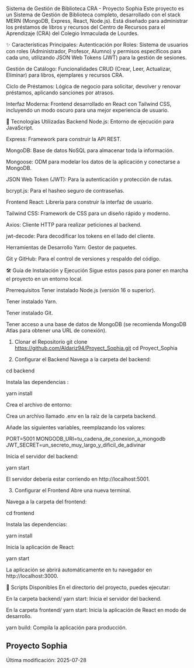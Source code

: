 Sistema de Gestión de Biblioteca CRA - Proyecto Sophia
Este proyecto es un Sistema de Gestión de Biblioteca completo, desarrollado con el stack MERN (MongoDB, Express, React, Node.js). Está diseñado para administrar los préstamos de libros y recursos del Centro de Recursos para el Aprendizaje (CRA) del Colegio Inmaculada de Lourdes.

✨ Características Principales:
Autenticación por Roles: Sistema de usuarios con roles (Administrador, Profesor, Alumno) y permisos específicos para cada uno, utilizando JSON Web Tokens (JWT) para la gestión de sesiones.

Gestión de Catálogo: Funcionalidades CRUD (Crear, Leer, Actualizar, Eliminar) para libros, ejemplares y recursos CRA.

Ciclo de Préstamos: Lógica de negocio para solicitar, devolver y renovar préstamos, aplicando sanciones por atrasos.

Interfaz Moderna: Frontend desarrollado en React con Tailwind CSS, incluyendo un modo oscuro para una mejor experiencia de usuario.

🚀 Tecnologías Utilizadas
Backend
Node.js: Entorno de ejecución para JavaScript.

Express: Framework para construir la API REST.

MongoDB: Base de datos NoSQL para almacenar toda la información.

Mongoose: ODM para modelar los datos de la aplicación y conectarse a MongoDB.

JSON Web Token (JWT): Para la autenticación y protección de rutas.

bcrypt.js: Para el hasheo seguro de contraseñas.

Frontend
React: Librería para construir la interfaz de usuario.

Tailwind CSS: Framework de CSS para un diseño rápido y moderno.

Axios: Cliente HTTP para realizar peticiones al backend.

jwt-decode: Para decodificar los tokens en el lado del cliente.

Herramientas de Desarrollo
Yarn: Gestor de paquetes.

Git y GitHub: Para el control de versiones y respaldo del código.

🛠️ Guía de Instalación y Ejecución
Sigue estos pasos para poner en marcha el proyecto en un entorno local.

Prerrequisitos
Tener instalado Node.js (versión 16 o superior).

Tener instalado Yarn.

Tener instalado Git.

Tener acceso a una base de datos de MongoDB (se recomienda MongoDB Atlas para obtener una URL de conexión).

1. Clonar el Repositorio
git clone https://github.com/Aldariz94/Proyect_Sophia.git
cd Proyect_Sophia

2. Configurar el Backend
Navega a la carpeta del backend:

cd backend   

Instala las dependencias :

yarn install

Crea el archivo de entorno:

Crea un archivo llamado .env en la raíz de la carpeta backend.

Añade las siguientes variables, reemplazando los valores:

PORT=5001
MONGODB_URI=tu_cadena_de_conexion_a_mongodb
JWT_SECRET=un_secreto_muy_largo_y_dificil_de_adivinar

Inicia el servidor del backend:

yarn start

El servidor debería estar corriendo en http://localhost:5001.

3. Configurar el Frontend
Abre una nueva terminal.

Navega a la carpeta del frontend:

cd frontend

Instala las dependencias:

yarn install

Inicia la aplicación de React:

yarn start

La aplicación se abrirá automáticamente en tu navegador en http://localhost:3000.

📜 Scripts Disponibles
En el directorio del proyecto, puedes ejecutar:

En la carpeta backend/
yarn start: Inicia el servidor del backend.

En la carpeta frontend/
yarn start: Inicia la aplicación de React en modo de desarrollo.

yarn build: Compila la aplicación para producción.


## Proyecto Sophia

Última modificación: 2025-07-28
